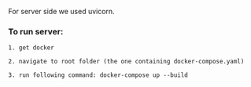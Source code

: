 For server side we used uvicorn.

### To run server:
```
1. get docker
```

```
2. navigate to root folder (the one containing docker-compose.yaml)
```

```
3. run following command: docker-compose up --build
```
